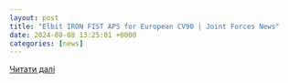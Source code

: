 ```yaml
---
layout: post
title: "Elbit IRON FIST APS for European CV90 | Joint Forces News"
date: 2024-08-08 13:25:01 +0000
categories: [news]
---
```


[Читати далі](https://www.joint-forces.com/defence-equipment-news/74832-elbit-iron-fist-aps-for-european-cv90)
